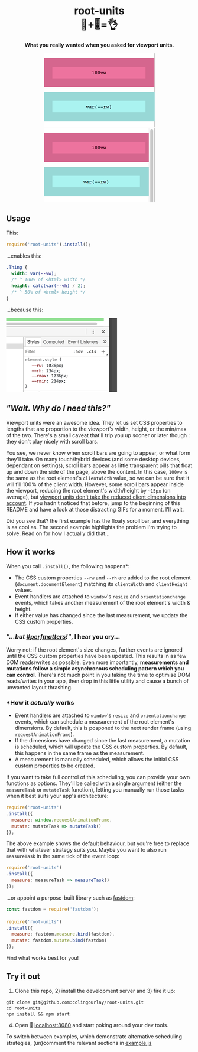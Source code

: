 <h1 align="center">root-units<span aria-role="presentation"><br>💯+🎚=👌</span></h1>
<p align="center">
  <strong>What you really wanted when you asked for viewport units.</strong>
</p>
<p align="center">
  <img alt="When the OS has an overlaid scroll bar, 100vw matches the document width." src="https://raw.githubusercontent.com/colingourlay/root-units/master/assets/no-scrollbar.gif">
  <img alt="When the OS has an inline, fixed scroll bar, 100vw matches the document width plus the scroll bar width." src="https://raw.githubusercontent.com/colingourlay/root-units/master/assets/scrollbar.gif"> 
</p>

## Usage

This:

```js
require('root-units').install();
```

...enables this:

```css
.Thing {
  width: var(--vw);
  /* ^ 100% of <html> width */
  height: calc(var(--vh) / 2);
  /* ^ 50% of <html> height */
}
```

...because this:

![Root units update as browser is resized](assets/resize.gif)

## *"Wait. Why do I need this?"*

Viewport units were an awesome idea. They let us set CSS properties to lengths that are proportion to the viewport's width, height, or the min/max of the two. There's a small caveat that'll trip you up sooner or later though : they don't play nicely with scroll bars.

You see, we never know when scroll bars are going to appear, or what form they'll take. On many touch/hybrid devices (and some desktop devices, dependant on settings), scroll bars appear as little transparent pills that float up and down the side of the page, above the content. In this case, `100vw` is the same as the root element's `clientWidth` value, so we can be sure that it will fill 100% of the client width. However, some scroll bars appear inside the viewport, reducing the root element's width/height by `~15px` (on average), but [viewport units don't take the reduced client dimensions into account](https://www.w3.org/TR/css3-values/#viewport-relative-lengths). If you hadn't noticed that before, jump to the beginning of this README and have a look at those distracting GIFs for a moment. I'll wait.

Did you see that? the first example has the floaty scroll bar, and everything is as cool as. The second example highlights the problem I'm trying to solve. Read on for how I actually did that...

## How it works

When you call `.install()`, the following happens*:

* The CSS custom properties `--rw` and `--rh` are added to the root element (`document.documentElement`) matching its `clientWidth` and `clientHeight` values. 
* Event handlers are attached to `window`'s `resize` and `orientationchange` events, which takes another measurement of the root element's width & height. 
* If either value has changed since the last measurement, we update the CSS custom properties.

### *"…but [#perfmatters](https://twitter.com/hashtag/perfmatters?src=hash)!"*, I hear you cry…

Worry not: if the root element's size changes, further events are ignored until the CSS custom properties have been updated. This results in as few DOM reads/writes as possible. Even more importantly, **measurements and mutations follow a simple asynchronous scheduling pattern which you can control**. There's not much point in you taking the time to optimise DOM reads/writes in your app, then drop in this little utility and cause a bunch of unwanted layout thrashing.

### \*How it *actually* works

* Event handlers are attached to `window`'s `resize` and `orientationchange` events, which can schedule a measurement of the root element's dimensions. By default, this is posponed to the next render frame (using `requestAnimationFrame`).
* If the dimensions have changed since the last measurement, a mutation is scheduled, which will update the CSS custom properties. By default, this happens in the same frame as the measurement.
* A measurement is manually scheduled, which allows the initial CSS custom properties to be created.

If you want to take full control of this scheduling, you can provide your own functions as options. They'll be called with a single argument (either the `measureTask` or `mutateTask` function), letting you manually run those tasks when it best suits your app's architecture:

```js
require('root-units')
.install({
  measure: window.requestAnimationFrame,
  mutate: mutateTask => mutateTask()
});
```

The above example shows the default behaviour, but you're free to replace that with whatever strategy suits you. Maybe you want to also run `measureTask` in the same tick of the event loop:

```js
require('root-units')
.install({
  measure: measureTask => measureTask()
});
```

...or appoint a purpose-built library such as [fastdom](https://github.com/wilsonpage/fastdom):

```js
const fastdom = require('fastdom');

require('root-units')
.install({
  measure: fastdom.measure.bind(fastdom),
  mutate: fastdom.mutate.bind(fastdom)
});
```

Find what works best for you!

## Try it out

1) Clone this repo, 2) install the development server and 3) fire it up:

```shell
git clone git@github.com:colingourlay/root-units.git
cd root-units
npm install && npm start
```

4) Open 🔗 [localhost:8080](http://localhost:8080) and start poking around your dev tools.

To switch between examples, which demonstrate alternative scheduling strategies, (un)comment the relevant sections in [example.js](example.js)
